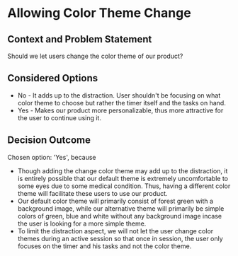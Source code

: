 # Allowing Color Theme Change

## Context and Problem Statement

Should we let users change the color theme of our product?

## Considered Options

* No - It adds up to the distraction. User shouldn't be focusing on what color theme to choose but rather the timer itself and the tasks on hand.  
* Yes - Makes our product more personalizable, thus more attractive for the user to continue using it.

## Decision Outcome

Chosen option: 'Yes', because

* Though adding the change color theme may add up to the distraction, it is entirely possible that our default theme is extremely uncomfortable to some eyes due to some medical condition. Thus, having a different color theme will facilitate these users to use our product.
* Our default color theme will primarily consist of forest green with a background image, while our alternative theme will primarily be simple colors of green, blue and white without any background image incase the user is looking for a more simple theme.
* To limit the distraction aspect, we will not let the user change color themes during an active session so that once in session, the user only focuses on the timer and his tasks and not the color theme.
